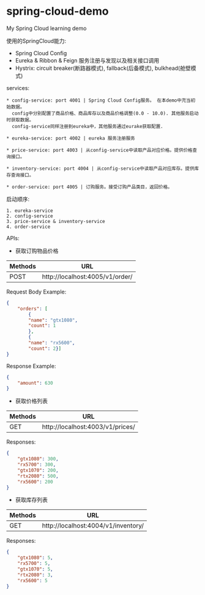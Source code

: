 # spring-cloud-demo
My Spring Cloud learning demo

使用的SpringCloud能力:
* Spring Cloud Config 
* Eureka & Ribbon & Feign 服务注册与发现以及相关接口调用
* Hystrix: circuit breaker(断路器模式), fallback(后备模式), bulkhead(舱壁模式)


services:

```
* config-service: port 4001 | Spring Cloud Config服务。 在本demo中充当初始数据。
  config中分别配置了商品价格、商品库存以及商品价格调整(0.0 - 10.0). 其他服务启动时获取数据。
  config-service同样注册到eureka中，其他服务通过eurake获取配置. 

* eureka-service: port 4002 | eureka 服务注册服务

* price-service: port 4003 | 从config-service中读取产品对应价格。提供价格查询接口。

* inventory-service: port 4004 | 从config-service中读取产品对应库存。提供库存查询接口。

* order-service: port 4005 | 订购服务。接受订购产品类目，返回价格。
```

启动顺序:
```
1. eureka-service
2. config-service
3. price-service & inventory-service
4. order-service
```

APIs:

* 获取订购物品价格

| Methods | URL | 
| --- | --- |
| POST | http://localhost:4005/v1/order/ |

Request Body Example:
```json
{
	"orders": [
		{
		"name": "gtx1080",
		"count": 1
		},
		{
		"name": "rx5600",
		"count": 2}]
}
```

Response Example:
```json
{
    "amount": 630
}
```


* 获取价格列表

| Methods | URL | 
| --- | --- |
| GET | http://localhost:4003/v1/prices/ |

Responses:
```json 
{
    "gtx1080": 300,
    "rx5700": 300,
    "gtx1070": 200,
    "rtx2080": 500,
    "rx5600": 200
}
```

* 获取库存列表

| Methods | URL | 
| --- | --- |
| GET | http://localhost:4004/v1/inventory/ |

Responses:
```json 
{
    "gtx1080": 5,
    "rx5700": 5,
    "gtx1070": 5,
    "rtx2080": 3,
    "rx5600": 5
}
```
